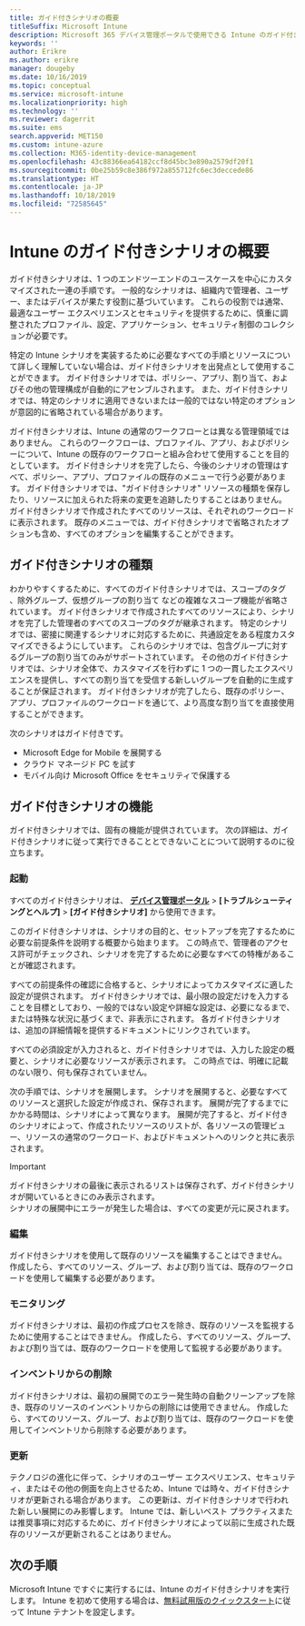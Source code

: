 ```yaml
---
title: ガイド付きシナリオの概要
titleSuffix: Microsoft Intune
description: Microsoft 365 デバイス管理ポータルで使用できる Intune のガイド付きシナリオについて説明します。
keywords: ''
author: Erikre
ms.author: erikre
manager: dougeby
ms.date: 10/16/2019
ms.topic: conceptual
ms.service: microsoft-intune
ms.localizationpriority: high
ms.technology: ''
ms.reviewer: dagerrit
ms.suite: ems
search.appverid: MET150
ms.custom: intune-azure
ms.collection: M365-identity-device-management
ms.openlocfilehash: 43c88366ea64182ccf8d45bc3e890a2579df20f1
ms.sourcegitcommit: 0be25b59c8e386f972a855712fc6ec3deccede86
ms.translationtype: HT
ms.contentlocale: ja-JP
ms.lasthandoff: 10/18/2019
ms.locfileid: "72585645"
---
```

# <a name="intune-guided-scenarios-overview"></a>Intune のガイド付きシナリオの概要 

ガイド付きシナリオは、1 つのエンドツーエンドのユースケースを中心にカスタマイズされた一連の手順です。 一般的なシナリオは、組織内で管理者、ユーザー、またはデバイスが果たす役割に基づいています。 これらの役割では通常、最適なユーザー エクスペリエンスとセキュリティを提供するために、慎重に調整されたプロファイル、設定、アプリケーション、セキュリティ制御のコレクションが必要です。    

特定の Intune シナリオを実装するために必要なすべての手順とリソースについて詳しく理解していない場合は、ガイド付きシナリオを出発点として使用することができます。 ガイド付きシナリオでは、ポリシー、アプリ、割り当て、およびその他の管理構成が自動的にアセンブルされます。 また、ガイド付きシナリオでは、特定のシナリオに適用できないまたは一般的ではない特定のオプションが意図的に省略されている場合があります。 

ガイド付きシナリオは、Intune の通常のワークフローとは異なる管理領域ではありません。 これらのワークフローは、プロファイル、アプリ、およびポリシーについて、Intune の既存のワークフローと組み合わせて使用することを目的としています。 ガイド付きシナリオを完了したら、今後のシナリオの管理はすべて、ポリシー、アプリ、プロファイルの既存のメニューで行う必要があります。 ガイド付きシナリオでは、"ガイド付きシナリオ" リソースの種類を保存したり、リソースに加えられた将来の変更を追跡したりすることはありません。 ガイド付きシナリオで作成されたすべてのリソースは、それぞれのワークロードに表示されます。 既存のメニューでは、ガイド付きシナリオで省略されたオプションも含め、すべてのオプションを編集することができます。  

## <a name="types-of-guided-scenarios"></a>ガイド付きシナリオの種類 

わかりやすくするために、すべてのガイド付きシナリオでは、スコープのタグ <link>、除外グループ、仮想グループの割り当て <link> などの複雑なスコープ機能が省略されています。 ガイド付きシナリオで作成されたすべてのリソースにより、シナリオを完了した管理者のすべてのスコープのタグが継承されます。 特定のシナリオでは、密接に関連するシナリオに対応するために、共通設定をある程度カスタマイズできるようにしています。 これらのシナリオでは、包含グループに対するグループの割り当てのみがサポートされています。 その他のガイド付きシナリオでは、シナリオ全体で、カスタマイズを行わずに 1 つの一貫したエクスペリエンスを提供し、すべての割り当てを受信する新しいグループを自動的に生成することが保証されます。 ガイド付きシナリオが完了したら、既存のポリシー、アプリ、プロファイルのワークロードを通じて、より高度な割り当てを直接使用することができます。  

次のシナリオはガイド付きです。 
- Microsoft Edge for Mobile を展開する 
- クラウド マネージド PC を試す
- モバイル向け Microsoft Office をセキュリティで保護する 

## <a name="guided-scenario-functionality"></a>ガイド付きシナリオの機能 

ガイド付きシナリオでは、固有の機能が提供されています。 次の詳細は、ガイド付きシナリオに従って実行できることとできないことについて説明するのに役立ちます。

### <a name="launching"></a>起動  

すべてのガイド付きシナリオは、 **[デバイス管理ポータル](https://devicemanagement.microsoft.com)**  >  **[トラブルシューティングとヘルプ]**  >  **[ガイド付きシナリオ]** から使用できます。 

このガイド付きシナリオは、シナリオの目的と、セットアップを完了するために必要な前提条件を説明する概要から始まります。 この時点で、管理者のアクセス許可がチェックされ、シナリオを完了するために必要なすべての特権があることが確認されます。  

すべての前提条件の確認に合格すると、シナリオによってカスタマイズに適した設定が提供されます。 ガイド付きシナリオでは、最小限の設定だけを入力することを目標としており、一般的ではない設定や詳細な設定は、必要になるまで、または特殊な状況に基づくまで、非表示にされます。 各ガイド付きシナリオは、追加の詳細情報を提供するドキュメントにリンクされています。 

すべての必須設定が入力されると、ガイド付きシナリオでは、入力した設定の概要と、シナリオに必要なリソースが表示されます。 この時点では、明確に記載のない限り、何も保存されていません。

次の手順では、シナリオを展開します。 シナリオを展開すると、必要なすべてのリソースと選択した設定が作成され、保存されます。 展開が完了するまでにかかる時間は、シナリオによって異なります。 展開が完了すると、ガイド付きのシナリオによって、作成されたリソースのリストが、各リソースの管理ビュー、リソースの通常のワークロード、およびドキュメントへのリンクと共に表示されます。 

> [!IMPORTANT]
> ガイド付きシナリオの最後に表示されるリストは保存されず、ガイド付きシナリオが開いているときにのみ表示されます。  
シナリオの展開中にエラーが発生した場合は、すべての変更が元に戻されます。 

### <a name="editing"></a>編集 

ガイド付きシナリオを使用して既存のリソースを編集することはできません。 作成したら、すべてのリソース、グループ、および割り当ては、既存のワークロードを使用して編集する必要があります。

### <a name="monitoring"></a>モニタリング 

ガイド付きシナリオは、最初の作成プロセスを除き、既存のリソースを監視するために使用することはできません。 作成したら、すべてのリソース、グループ、および割り当ては、既存のワークロードを使用して監視する必要があります。 

### <a name="retiring"></a>インベントリからの削除 

ガイド付きシナリオは、最初の展開でのエラー発生時の自動クリーンアップを除き、既存のリソースのインベントリからの削除には使用できません。 作成したら、すべてのリソース、グループ、および割り当ては、既存のワークロードを使用してインベントリから削除する必要があります。 

### <a name="updating"></a>更新

テクノロジの進化に伴って、シナリオのユーザー エクスペリエンス、セキュリティ、またはその他の側面を向上させるため、Intune では時々、ガイド付きシナリオが更新される場合があります。 この更新は、ガイド付きシナリオで行われた新しい展開にのみ影響します。 Intune では、新しいベスト プラクティスまたは推奨事項に対応するために、ガイド付きシナリオによって以前に生成された既存のリソースが更新されることはありません。  

## <a name="next-steps"></a>次の手順

Microsoft Intune ですぐに実行するには、Intune のガイド付きシナリオを実行します。 Intune を初めて使用する場合は、[無料試用版のクイックスタート](free-trial-sign-up.md)に従って Intune テナントを設定します。